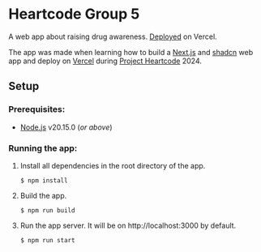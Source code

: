 # Heartcode Group 5

A web app about raising drug awareness. [Deployed](https://heartcode-group5.vercel.app/) on Vercel.

The app was made when learning how to build a [Next.js](https://nextjs.org/) and [shadcn](https://ui.shadcn.com/) web app and deploy on [Vercel](https://vercel.com/) during [Project Heartcode](https://heartcode.scis.smu.edu.sg/) 2024.

## Setup
### Prerequisites:
- [Node.js](https://nodejs.org/en/) v20.15.0 (_or above_)

### Running the app:
1. Install all dependencies in the root directory of the app.

    `$ npm install`
1. Build the app.

    `$ npm run build`
1. Run the app server. It will be on http://localhost:3000 by default.

    `$ npm run start`
